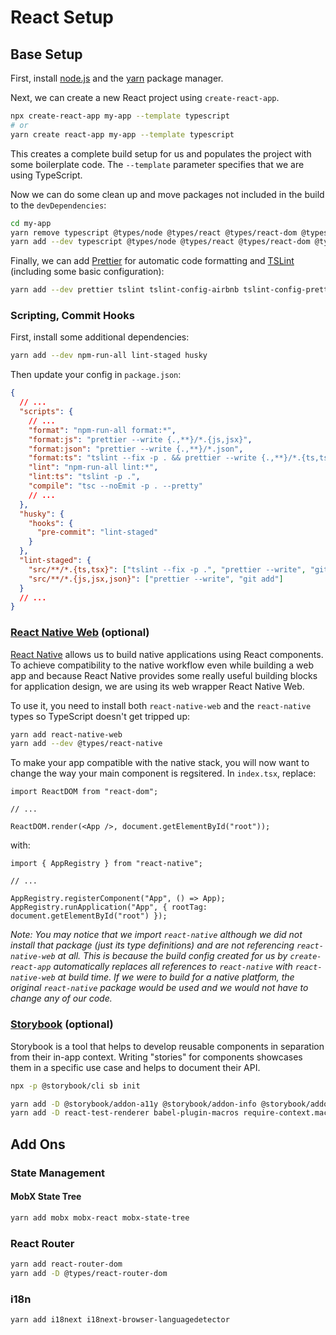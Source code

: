 # React Setup

## Base Setup

First, install [node.js](https://nodejs.org/en/) and the [yarn](https://yarnpkg.com/en/docs/install) package manager.

Next, we can create a new React project using `create-react-app`.

```sh
npx create-react-app my-app --template typescript
# or
yarn create react-app my-app --template typescript
```

This creates a complete build setup for us and populates the project with some boilerplate code.
The `--template` parameter specifies that we are using TypeScript.

Now we can do some clean up and move packages not included in the build to the `devDependencies`:

```sh
cd my-app
yarn remove typescript @types/node @types/react @types/react-dom @types/jest
yarn add --dev typescript @types/node @types/react @types/react-dom @types/jest
```

Finally, we can add [Prettier](https://prettier.io/) for automatic code formatting and [TSLint](https://palantir.github.io/tslint/) (including some basic configuration):

```sh
yarn add --dev prettier tslint tslint-config-airbnb tslint-config-prettier tslint-react
```

### Scripting, Commit Hooks

First, install some additional dependencies:

```sh
yarn add --dev npm-run-all lint-staged husky
```

Then update your config in `package.json`:

```json
{
  // ...
  "scripts": {
    // ...
    "format": "npm-run-all format:*",
    "format:js": "prettier --write {.,**}/*.{js,jsx}",
    "format:json": "prettier --write {.,**}/*.json",
    "format:ts": "tslint --fix -p . && prettier --write {.,**}/*.{ts,tsx}",
    "lint": "npm-run-all lint:*",
    "lint:ts": "tslint -p .",
    "compile": "tsc --noEmit -p . --pretty"
    // ...
  },
  "husky": {
    "hooks": {
      "pre-commit": "lint-staged"
    }
  },
  "lint-staged": {
    "src/**/*.{ts,tsx}": ["tslint --fix -p .", "prettier --write", "git add"],
    "src/**/*.{js,jsx,json}": ["prettier --write", "git add"]
  }
  // ...
}
```

### [React Native Web](https://github.com/necolas/react-native-web) (optional)

[React Native](https://facebook.github.io/react-native/) allows us to build native applications using React components.
To achieve compatibility to the native workflow even while building a web app and because React Native provides some really useful building blocks for application design, we are using its web wrapper React Native Web.

To use it, you need to install both `react-native-web` and the `react-native` types so TypeScript doesn't get tripped up:

```sh
yarn add react-native-web
yarn add --dev @types/react-native
```

To make your app compatible with the native stack, you will now want to change the way your main component is regsitered.
In `index.tsx`, replace:

```tsx
import ReactDOM from "react-dom";

// ...

ReactDOM.render(<App />, document.getElementById("root"));
```

with:

```tsx
import { AppRegistry } from "react-native";

// ...

AppRegistry.registerComponent("App", () => App);
AppRegistry.runApplication("App", { rootTag: document.getElementById("root") });
```

_Note: You may notice that we import `react-native` although we did not install that package (just its type definitions) and are not referencing `react-native-web` at all. This is because the build config created for us by `create-react-app` automatically replaces all references to `react-native` with `react-native-web` at build time. If we were to build for a native platform, the original `react-native` package would be used and we would not have to change any of our code._

### [Storybook](https://storybook.js.org/) (optional)

Storybook is a tool that helps to develop reusable components in separation from their in-app context.
Writing "stories" for components showcases them in a specific use case and helps to document their API.

```sh
npx -p @storybook/cli sb init
```

```sh
yarn add -D @storybook/addon-a11y @storybook/addon-info @storybook/addon-knobs @storybook/addon-storyshots @storybook/addon-viewport @types/storybook__addon-storyshots
yarn add -D react-test-renderer babel-plugin-macros require-context.macro
```

## Add Ons

### State Management

#### MobX State Tree

```sh
yarn add mobx mobx-react mobx-state-tree
```

### React Router

```sh
yarn add react-router-dom
yarn add -D @types/react-router-dom
```

### i18n

```sh
yarn add i18next i18next-browser-languagedetector
```
